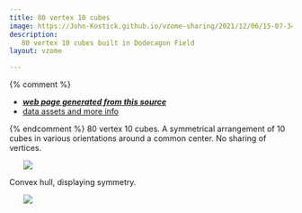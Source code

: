 ```yaml
---
title: 80 vertex 10 cubes
image: https://John-Kostick.github.io/vzome-sharing/2021/12/06/15-07-34-80-vertex-10-cubes/80-vertex-10-cubes.png
description:
   80 vertex 10 cubes built in Dodecagon Field
layout: vzome

---
```


{% comment %}
 - [***web page generated from this source***][post]
 - [data assets and more info][github]

[post]: <https://John-Kostick.github.io/vzome-sharing/2021/12/06/80-vertex-10-cubes-15-07-34.html>
[github]: <https://github.com/John-Kostick/vzome-sharing/tree/main/2021/12/06/15-07-34-80-vertex-10-cubes/>
{% endcomment %}
 80 vertex 10 cubes. A symmetrical arrangement of 10 cubes in various orientations around a common center. No sharing of vertices.


<vzome-viewer style="width: 87%; height: 60vh; margin: 5%"
       src="https://John-Kostick.github.io/vzome-sharing/2021/12/06/15-07-34-80-vertex-10-cubes/80-vertex-10-cubes.vZome" >
  <img src="https://John-Kostick.github.io/vzome-sharing/2021/12/06/15-07-34-80-vertex-10-cubes/80-vertex-10-cubes.png" />
</vzome-viewer>

Convex hull, displaying symmetry.  

<vzome-viewer style="width: 87%; height: 60vh; margin: 5%"
      src="https://John-Kostick.github.io/vzome-sharing/2022/06/16/12-43-31-80-vertex-10-cubes-copy/80-vertex-10-cubes-copy.vZome" >
 <img src="https://John-Kostick.github.io/vzome-sharing/2022/06/16/12-43-31-80-vertex-10-cubes-copy/80-vertex-10-cubes-copy.png" />
</vzome-viewer>

